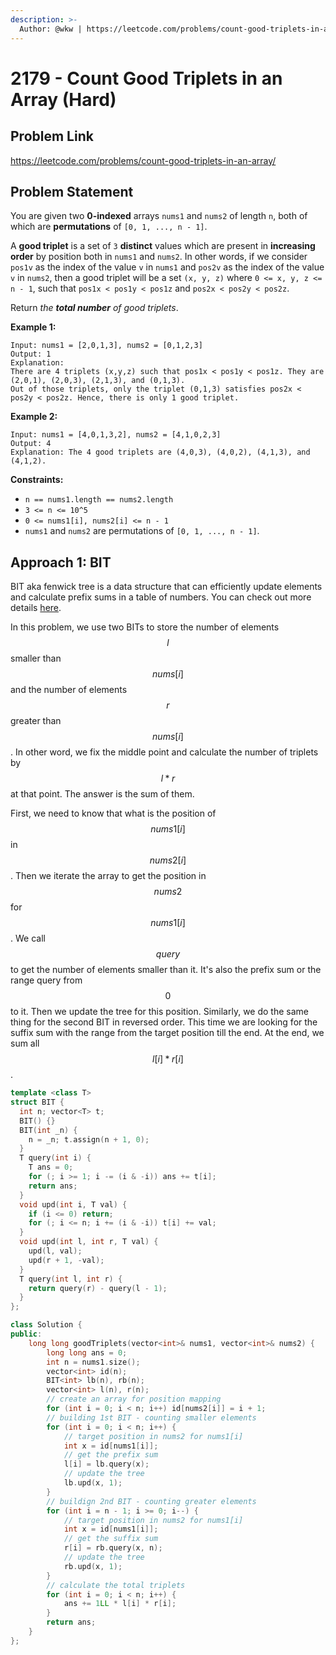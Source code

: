 ```yaml
---
description: >-
  Author: @wkw | https://leetcode.com/problems/count-good-triplets-in-an-array/
---
```


# 2179 - Count Good Triplets in an Array (Hard)

## Problem Link

https://leetcode.com/problems/count-good-triplets-in-an-array/

## Problem Statement

You are given two **0-indexed** arrays `nums1` and `nums2` of length `n`, both of which are **permutations** of `[0, 1, ..., n - 1]`.

A **good triplet** is a set of `3` **distinct** values which are present in **increasing order** by position both in `nums1` and `nums2`. In other words, if we consider `pos1v` as the index of the value `v` in `nums1` and `pos2v` as the index of the value `v` in `nums2`, then a good triplet will be a set `(x, y, z)` where `0 <= x, y, z <= n - 1`, such that `pos1x < pos1y < pos1z` and `pos2x < pos2y < pos2z`.

Return _the **total number** of good triplets_.

**Example 1:**

```
Input: nums1 = [2,0,1,3], nums2 = [0,1,2,3]
Output: 1
Explanation:
There are 4 triplets (x,y,z) such that pos1x < pos1y < pos1z. They are (2,0,1), (2,0,3), (2,1,3), and (0,1,3).
Out of those triplets, only the triplet (0,1,3) satisfies pos2x < pos2y < pos2z. Hence, there is only 1 good triplet.
```

**Example 2:**

```
Input: nums1 = [4,0,1,3,2], nums2 = [4,1,0,2,3]
Output: 4
Explanation: The 4 good triplets are (4,0,3), (4,0,2), (4,1,3), and (4,1,2).
```

**Constraints:**

- `n == nums1.length == nums2.length`
- `3 <= n <= 10^5`
- `0 <= nums1[i], nums2[i] <= n - 1`
- `nums1` and `nums2` are permutations of `[0, 1, ..., n - 1]`.

## Approach 1: BIT

BIT aka fenwick tree is a data structure that can efficiently update elements and calculate prefix sums in a table of numbers. You can check out more details [here](https://cp-algorithms.com/data_structures/fenwick.html).

In this problem, we use two BITs to store the number of elements $$l$$ smaller than $$nums[i]$$ and the number of elements $$r$$ greater than $$nums[i]$$. In other word, we fix the middle point and calculate the number of triplets by $$l * r$$ at that point. The answer is the sum of them.

First, we need to know that what is the position of $$nums1[i]$$ in $$nums2[i]$$. Then we iterate the array to get the position in $$nums2$$ for $$nums1[i]$$. We call $$query$$ to get the number of elements smaller than it. It's also the prefix sum or the range query from $$0$$ to it. Then we update the tree for this position. Similarly, we do the same thing for the second BIT in reversed order. This time we are looking for the suffix sum with the range from the target position till the end. At the end, we sum all $$l[i] * r[i]$$.

<SolutionAuthor name="@wkw"/>

```cpp
template <class T>
struct BIT {
  int n; vector<T> t;
  BIT() {}
  BIT(int _n) {
    n = _n; t.assign(n + 1, 0);
  }
  T query(int i) {
    T ans = 0;
    for (; i >= 1; i -= (i & -i)) ans += t[i];
    return ans;
  }
  void upd(int i, T val) {
    if (i <= 0) return;
    for (; i <= n; i += (i & -i)) t[i] += val;
  }
  void upd(int l, int r, T val) {
    upd(l, val);
    upd(r + 1, -val);
  }
  T query(int l, int r) {
    return query(r) - query(l - 1);
  }
};

class Solution {
public:
    long long goodTriplets(vector<int>& nums1, vector<int>& nums2) {
        long long ans = 0;
        int n = nums1.size();
        vector<int> id(n);
        BIT<int> lb(n), rb(n);
        vector<int> l(n), r(n);
        // create an array for position mapping
        for (int i = 0; i < n; i++) id[nums2[i]] = i + 1;
        // building 1st BIT - counting smaller elements
        for (int i = 0; i < n; i++) {
            // target position in nums2 for nums1[i]
            int x = id[nums1[i]];
            // get the prefix sum
            l[i] = lb.query(x);
            // update the tree
            lb.upd(x, 1);
        }
        // buildign 2nd BIT - counting greater elements
        for (int i = n - 1; i >= 0; i--) {
            // target position in nums2 for nums1[i]
            int x = id[nums1[i]];
            // get the suffix sum
            r[i] = rb.query(x, n);
            // update the tree
            rb.upd(x, 1);
        }
        // calculate the total triplets
        for (int i = 0; i < n; i++) {
            ans += 1LL * l[i] * r[i];
        }
        return ans;
    }
};
```
